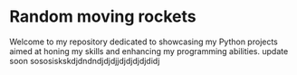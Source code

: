 # Random moving rockets
Welcome to my repository dedicated to showcasing my Python projects aimed at honing my skills and enhancing my programming abilities.
update soon  sososiskskdjdndndjdjdjjdjdjdjdjdidj
